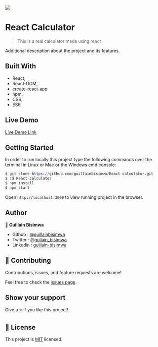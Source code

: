 ![](https://img.shields.io/badge/Microverse-blueviolet)

# React Calculator

> This is a real calculator made using react

Additional description about the project and its features.

## Built With

- React,
- React-DOM,
- [create-react-app](https://github.com/facebook/create-react-app)
- npm,
- CSS,
- ES6

## Live Demo

[Live Demo Link](https://react-calculator-g.herokuapp.com/)

## Getting Started

In order to run locally this project type the following commands over the terminal in Linux or Mac or the Windows cmd console:

```s
$ git clone https://github.com/guillainbisimwa/React-calculator.git
$ cd React-calculator
$ npm install
$ npm start

```

Open `http://localhost:3000` to view running project in the browser.

## Author

👤 **Guillain Bisimwa**

- Github : [@guillainbisimwa](https://github.com/guillainbisimwa)
- Twitter : [@gullain_bisimwa](https://twitter.com/gullain_bisimwa)
- Linkedin : [guillain-bisimwa](https://www.linkedin.com/in/guillain-bisimwa-8a8b7a7b/)

## 🤝 Contributing

Contributions, issues, and feature requests are welcome!

Feel free to check the [issues page](https://github.com/guillainbisimwa/React-calculator/issues).

## Show your support

Give a ⭐️ if you like this project!

## 📝 License

This project is [MIT](lic.url) licensed.
